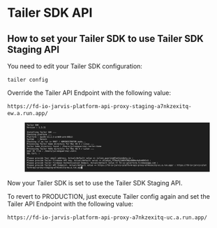 # Tailer SDK API

## How to set your Tailer SDK to use Tailer SDK Staging API



You need to edit your Tailer SDK configuration:

```
tailer config
```

Override the Tailer API Endpoint with the following value:

```
https://fd-io-jarvis-platform-api-proxy-staging-a7nkzexitq-ew.a.run.app/
```

<figure><img src="../../.gitbook/assets/image (2) (2).png" alt=""><figcaption></figcaption></figure>

Now your Tailer SDK is set to use the Tailer SDK Staging API.



To revert to PRODUCTION, just execute Tailer config again and set the Tailer API Endpoint with the following value:

```
https://fd-io-jarvis-platform-api-proxy-a7nkzexitq-uc.a.run.app/
```
